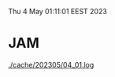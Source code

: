 Thu  4 May 01:11:01 EEST 2023
# JAM
<a href='./cache/202305/04_01.log'>./cache/202305/04_01.log</a>
